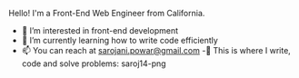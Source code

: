 Hello! I'm a Front-End Web Engineer from California.
- 👀 I’m interested in front-end development 
- 🌱 I’m currently learning how to write code efficiently
- 📫 You can reach at sarojani.powar@gmail.com
-💪 This is where I write, code and solve problems:
saroj14-png 
<!---
saroj14-png/saroj14-png is a ✨ special ✨ repository because its `README.md` (this file) appears on your GitHub profile.
You can click the Preview link to take a look at your changes.
--->
